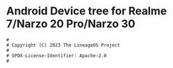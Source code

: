 # Android Device tree for Realme 7/Narzo 20 Pro/Narzo 30

```
#
# Copyright (C) 2023 The LineageOS Project
#
# SPDX-License-Identifier: Apache-2.0
#
```
